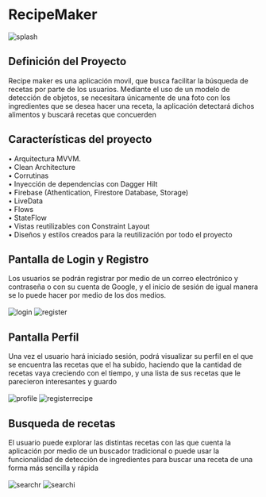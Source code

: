 # RecipeMaker
  ![splash](https://lh3.googleusercontent.com/HvA10RuEtJ4NPHCi6y2pj1g_XVuPthlNuMxSHs7zIFlXs_pyu7RShT0lad9dtYBgFjX3o_yqd4HanZNMfvB3VrLy9TLLpr38a9eWigiZb9261wAXVlbV_ff95Fi-ydRIA1314ViQpBrQKTwuMz4NdYKguLFRAN7Y_eP1ewZ6EhaqmwhkDK4Q7mvakVXV77i10LJjzA5RZekgiBgqcNuOeEyC4LJ5CYHi1IyXfrJuORh2Z5KSPTZBtsx-O_E_x7yH8YsPNHCs6C4-6Cfw68r2FERWh_p8sMe0fJbB7DzBWYzmwttd7-bG45mv-_AQ01FHxriTIMTe3WiE63qJY_NmuJ6pu2jkH0GeNta5SpXEVY6_jajoRswBv5WLcBJZzRI2EekR5-zL5YfXZ0RbgbKQMXkFjKysj9Yv87tH62x9ACunHXVwFUh3HG7_WtmHMv04Csq8Zf4PiavBJF_NprLsejUGv5v9NeRP5hu22kuxxJsbOepNL3rbsEdS38UXhdh_bABJ_TlaSFxyCu2BzQcRHhQPixU6dbwncjDvzhP_DteoA4wr6m266Oo8K6Dk4bblsJKtOuzV1PbHKDnPn-zY1mfB145EaqColppaMbzbs-AYJLEesWm5u6R8Ul7z0IWvbf5AQIsMVlmoTvTUDwQgSPS3EyiQw5gdlpTYKaGkE3E-JKXkV06qW_VTMGy07_NrOJUceaRXthI8El7cZtIyqqiKDDYsM8sxgpgUSYRl-USfPJ2i0LNc26ExBS7hNEs7egFRveyVMAqY2pP7ZJem8MQBM8eHIvxSDvFglg1nvwWbwvenKd-qy7lGbMUs3qo2YQzN5ekdHILXHkciqo_XYUxgKwMtDFjumNtQRzNYoo1l-SVBSV4il11IQ-_mWjg6QlHODYWdi2qeeP62o99IBMe7OSKPBKmer1lYzgVmbMVK=w720-h535-s-no?authuser=0)
## Definición del Proyecto
Recipe maker es una aplicación movil, que busca facilitar la búsqueda de recetas por parte de los usuarios. Mediante el uso de un modelo de detección de objetos, se necesitara únicamente de una foto con los ingredientes que se desea hacer una receta, la aplicación detectará dichos alimentos y buscará recetas que concuerden
## Características del proyecto 
•	Arquitectura MVVM. <br>
•	Clean Architecture <br>
•	Corrutinas <br>
•	Inyección de dependencias con Dagger Hilt <br>
•	Firebase (Athentication, Firestore Database, Storage) <br>
•	LiveData <br>
•	Flows <br>
•	StateFlow <br>
•	Vistas reutilizables con Constraint Layout <br>
•	Diseños y estilos creados para la reutilización por todo el proyecto <br>
## Pantalla de Login y Registro
Los usuarios se podrán registrar por medio de un correo electrónico y contraseña o con su cuenta de Google, y el inicio de sesión de igual manera se lo puede hacer por medio de los dos medios. <br><br>
   ![login](https://lh3.googleusercontent.com/UK_fsNyV35aTVApX-dhiD_FOhylLVtltAE9peek_oJVnqHBOhLLAt7EQSpxxt8WVlxRGJb4cOPDzN0elHxG6moWNNlBUkB5MuMMMZpI1-A_-Re-qAnqrVUAx1UYi8j_oWNuFhGawH4InyBnodSYfZII37qaWPSxoouIuE7kmgMxAzlVH_5zeYUkbcUWhXoUlnnRx0ZtQPC8Sy7G0m5veSzXtUei0UmuEcgb6IYHVb6UghDUyh5KcluiFjATPQM5wYvdZRwtjvbbDVHzjwfRTTSF-kCLulMlJrOIiL3-eOQE8HiS-mU_VD4QrUVXP2vZ5frw3Nnw0zpFmlJx5Qq_9iWKkwieevQ6bl6lGE2nUWnLhLbAyHn4A0WEQEaR0VzMoEQsOpcPoynIY_N3Sj1kK9wbuP5ScCMeW9l6dz5ZFq750ZQvihtsPr_r-o5uY3a7-W7iU2JtmEj6VPnFXe0Jlb2ZIlWgh0j498oZJedJboXbgCWIlvoTyFSQI89MUZa5KGV4uijEEI89jMjUS2PHSs9W3H_Fq7PUAgfuIkJpE9djFTrJ1ADnfgUqvrMJKD-bdtSW953tm95hBRksNj1kX8MMEQHQdF-xuqq-EAtzDgULCf4ClayrV7rd8nsiczR_j6LzFKCZtV01M1OclWrMoeGbEJ62ExLWS4cWXTCxrbQ5lIWCo6zyu8xdtFjW4UDgUOKJ0WRjlX9qBhr-8u4uiF4or1lYCIUotqKPV9rN97deT0tt1b_2M7Ryy9Xp-aCR9KAV8r5UPZVjvyCCowtaInQTESIj18m-1u_bdHQ8umR1XDsq4qFfLqqyiJFGcRDcZ4X78FT750m3_ibmDBDjiSbEhR-GjPOIbJFJQyC9bVM5mjO61t9Z5kL9joHTHh5SxL7fgnQbPFI6Tdol0yKECYH8PqDfQaGwMBf9iMWcWRtha=w279-h619-s-no?authuser=0)
   ![register](https://lh3.googleusercontent.com/aFDkFs6dj30UMZdes6lu2r_p1XSxdd8nESWNtpPXoukE2fobj3gaqfp8ZdWw7cvfOwK5Jm33Y31IfJrAr7GA6_ZiP3ceu3mxanTUPzUXorJa5iMD_5Weu4WJTS3K90_lr2ZFBZrnHG7JCPvF-ZShFnkDmnIiTb0e0jPDfPefVOw3bUdwMTseJXxi87nvMbEfUcPm_SRiR2cJn2ciOJuMhAt34UAOfbSOt-fLBdYb1wtlIDYbli44EAuwpyrK7ecDzLlZUxjuxQaGgyCXx5eDFfXS109vYWvBWyC-hXpQmMPCBbjdG0JvLxsBD7tQvnIzhxconfaMg24u7XtUw5aAPdZKvvqYQ-mtBgIaaVHgkU8FdFbyOIGX02QC16KDiXI05mTHKxB42Pj_vpLTmyOV7zrFlGtAcah3paIGgsP20p8Jln7rP2R4rxNmo_QKjr1l0d6eyROObo35kSr95zKlV50YUkTljxn6QoggkVcTKb9L__yz4Dt8FPIpa84EE-BzLYIw9hbRLRwvezWffwFMG9jcmm_Tx2OXwD3I7AHtePEUI_Ss1qMQfOM_Xgho98wb8a4DkWiwFUDvGzrYDB_6foDi1RBlBPjh7NZHMJRrVv6utz3Rpn7ChvKekAt3ijKGuyHXlK7anS9fPlAVX8dcUipeuAs0oCW3pBh3be6rjbTOyo4eIXOU05HZM2DFZToNN5rx45sa_loegcpaIQGG5CHo11m0Py8lEmo4lUWVphwqLpnjTOiNE8udM5mrIupuNoXLkG81AefEiAoQi_M3zHinuovQCbmiJgy1B98DDy6XXLlDm6FJlX1xJx5enDlMxhN2JtFgT_MbbTE_RknIXXdb2_RLwSg3iPQ37RDu8vTn8gCgOe4gbWpMtC6qRIUX5e6paUhyBF9YNtY_sw91bFnQnzG0Z7a70JcIUz27DXIs=w279-h619-s-no?authuser=0)
  
## Pantalla Perfil
Una vez el usuario hará iniciado sesión, podrá visualizar su perfil en el que se encuentra las recetas que el ha subido, haciendo que la cantidad de recetas vaya creciendo con el tiempo, y una lista de sus recetas que le parecieron interesantes y guardo <br><br>
    ![profile](https://lh3.googleusercontent.com/-jcpcq4nTprP69PSvOZyoQOxoT_6TNk-Reezl5lKka_VmeD4xfj5qCSvG_uu_d76n58a1F1oPpi3CN2atMHkz0fxTVVN4xpT1ItjLw2r3cbhh4dEXkRe2DMNuJF1jP95ChRaHs5mYb-1NsGmXUWCjsr1l0Kt_XMjlBbcqF9CDtZmICsYcP43ZXuLFz3UIe97xYg6PjPw5AqHeQ7rEiJo28cYlLJ484Cc6IQ3BiAU-cPrBPgxQoFxHxJdQDeqGotf5xXkctZNVekHXHSCADC4LMu_8xwgJ278n_IwFEs4tOmAA_m8SowzlSi2f4mciC93HPxcZOtNI-EIRe5vMk_LuLPXnglIfQ2uJ9_4XY3TAjpIIl_XIT7qGun9DICsHYX8iixSQzi1TPCzgB_5MT0Fprk4zYyPID2A1ZBJ7gwy80kFgTh4m-hd3MAL_FDam_qM_ApotYpIg0q7WyrUmYq3r7lDQjyjxMAI_Vo5vanM84kyGPgPSUGpRRfvjsblYUp8dNDJ7p9vDBulWyEYRiqAQN6nvEPPIK8ewavlwuoCh-18YpS0KQDKFucXhtK_Jl4CmzRqKhWJM6KTySMT35dRG9CoHSnmfwLKi_7T8nU3lu7APBL2UqJ-NjXGICSJEsFYTZmStfh1TneJeo3WK_U2Ckn-sjd5I6jRA1GHgq5FB4mXkBmSPk7JBXux7fx5QY9fPfuWia32-xjBlU58zT4K1cY6pWjbPWOCQwuGZucDeKDF3_7i77MZ-2erLt2iO-cUlxerQEqDIaoHXRDv0SS2zJc6-kgkqhsw3hORGF4mJQm-8Z1phGB3cAl2P4jd7X4sgfdDoowpTXZfQmRbraWu_gWiglBgQXTIoYT0_lMlCALGQptTbdxCnzFT3w9P_1b9Lw1u03Z1aG9_DsjHePw2wsBdchThY8i8stTh_CCBoQeb=w279-h619-s-no?authuser=0)
    ![registerrecipe](https://lh3.googleusercontent.com/3TrvyF_aP9ZiF1ncvzSfMZbxTa5NUgxt1bSFjPUq_3YzXNDWDbG8G0OvhU3A1KDenLS0wKXnPAyLOIHg5ZAXMbGsJESG0jJ0S8Ztj-O1RhImpHDgfA-of3FW_OuF8H-2vRT2r0PFzL72blUQABj0U5wWAk7pPicljRvJB5iZ_vkHs45ROCtD0OFZKGQMnd7DnmKUDS9pBg3nBm3x7LI2eOJ3cHX8J5CKoICU4SaraCgFxWyQrIPL6Tkj1OJSjIFw0ryD1diKSs6QoB3Y8lNaJhoANvuBmzVHjj0ZJlIFd0L6N5xci4RGDFdQEfwnjl6kFqlTJ-9WeR7QrEYjf0NbgaUWR0lvZ51QdBC02GwTSZ65X_u5LyopxKNWZmLi3tHZVU6BfGxfh8FhP3NxcF3fZfm7S7KqILn1yniNc3d6oEzpxtjak9VQa-Xkqehr9z_dSEjKZq_F76ot_v-KRNJ0vAuOwsuRrcMw0GaqI_jQ5Yw-QQVJGSGY0OVzl_zawzGVUOZp6DCiFAwC4JB-xkoOW2dqYOFtz0RRgysU7kmccSKy2EKKyh64ZoytTsCdxkQW6ssvwcBWrURYn025FiA7MzJTGVJ1WZelnB4bGcbXsI7TWH5-mDHYshpud12zdlBAqqnbaCFSMy3l6K_Kg95dD_425wNjEL8-i3822GS_aUUogmo3DT9PzU8bdSrdEoLNHL823J44ZHERoofkiO8FekYld-VZodJWFO380wBeKuJQQq5D6RLdOaZGHgszE9MiupGZ2lQcsdsfgxQwqW41G-zxm_PgYLiD4FEPp4iqK92OOSOUAyrgf1rA4Dut8rabUDigf-4ERgeF0mYANbXEZye-hvWsslQWbRKlIib7Kw19b3tTZWWfh15Xk-2CHiQ0JGDFuV4G4VAX5_-NsuEFMAdU79_qH9hRfnSqf21JIxDA=w279-h619-s-no?authuser=0)
    
   
## Busqueda de recetas
El usuario puede explorar las distintas recetas con las que cuenta la aplicación por medio de un buscador tradicional o puede usar la funcionalidad de detección de ingredientes para buscar una receta de una forma más sencilla y rápida <br><br>
    ![searchr](https://lh3.googleusercontent.com/VFUNTXnZpxrsszD_Bkq825rOppX0IborszX7EX1t1PI4qAdl7rQhWGcqU7JQwKfRZfyNdptEb3fN2Ht720wxmjyA9xDtDjz0NYDinYmEcPK0nG7TV3ZfYe7NsLGSQ5ACl1qxphoHMeXy0qX3GbFgaCOKmBcd0VpmV37MR_9-b_BckbrcEki5GlcQ_Va2WuU0PbzlCmrI3uTElHOd7gFw0bHEaA5HIotLHBNnkVSSrC20BNMG3A_QFMJdgzz7S0M67Khzd1oRjcl8yCUp0NeaCy1aoAUWYsMdMQuF1crWEelly5B-keNxZ5hPTdwdO-hQQ9jD1DbyS-SKHxsTdf4VHqhqSNFjC1wk3M64KKDw-1wLMdstIYrx2TIpMzYq9kHlKfgXiGkRFS1sJt-EdaSEGPBABnLmZtRCA8L4q7tKbC5oQyENRYRoHqgtggdOtbsTgwwlwPwMK_oVzhLlg0eNdsDdvaukjeRgs7dlx1bcJcLf4g7ZLQkt_X9V63rDbtUFS9HcR_PGuGR9hI2ikmkW0PxmtKOfTnkbfLDPu14Dj5G7zFUuf0JH3-vCcBxH4-eKaiESUzIAtqAhRTbWP8SWnVUMX2EKN5xu5QEzAnsqjoPAOuuy5wyWstcOWGL6E8Lxpb38RZZxwqUkGlgMyL7c6MIBUS3GNZ68cN-cwcCteWLxtonO3oMp_iTKvGpJYY55914NkoBJTmBHogjiol3YcYbNJunIMqbG9uV5X7Qozw5-0Cx1bLHEoWh1Uxf8qnvBBj9zhnnUjO0rd5dIVJE1grylCkonTy1k_wXxA3onhwid4fETNYKYuesL4HjcJeOfC_4OQq9CBhRbYjNdHEWWWd7FXzxMevsZQcHN6SszSiiSAV7r-4HotOztV0Xrl4YXdlJlvgbzSRdlnqEcR0uzexWL6--ENJI-5aSvyMdJMspw=w279-h619-s-no?authuser=0)
    ![searchi](https://lh3.googleusercontent.com/3uu6LwQfMVYN0NYys1AFWYVYl7oTXhahyejjzLdAJLgYkuTHEONI5w3RCzsPvAqQL8y3ewjMN6O8-Gvn2rGy3uoyyfYnDUr5mlqFz3tFMGswVFaeblZIuQlxRnU_IWluu5kpx0jtjtJ24Nh3ieQpmc8gNECeXjVgAnzYXlj_kVIHTvemlNmD_3QZtP-tinUBK3rFrbHHde0bRig4jd-qk1Bk-nmWk55KX9pELtv_ooOwnljdqssPQgXPsfYmmFdPguE_MAeYiQ3N0hJ8vpbKp289vDUgu5BlfEJRYkQlZrpHn7-FRDshlbzqyEd6vK7bkjKislKufEil7nm-cMEpUSr6sE9tIWhOP8MpzVgd4RGuGwNF4OQVl_x789Enq2i0xrLbVuWspATBienwZ9T33eX5xbTS0NPKBR7VpufFemL4oZx2qw4l3QwcoeBExghDaLh-agd-2O-hSHSON9HpdSXIKa_btTBCDynz6S7YaRaUyylkHBdL89MeS_eyPVzBhPYOitIeAMDZhnaZ_UkvnyLdHe5dto8rMu9g9KnpVEkCZZp2jKHdMhNsr6Utqul_pL_UIdwn1nBBm8MajiJeShVhogDJkGo48T2ZrPYMZTE7ERaAu1zztcaCSD_4CHKIzOeQXaLPp1oAjxrxsw252K6IwGREyh46G4ghEGGDSk2rQqE-LtZwXP1qUMR0fdYWyfg_cfULW4IYMSPccuX2iWoUSHlBhCKhREbXbimNF-z8TztpQ2iK24RDW0HK_YxzcVzdSxVBmyB-Z9XlU4Tner7Bz8W_-cIKXzuVRrUCu8JEmB9MlAWKGOvCr-Wfm8N4QII5DAfm4ReHOPiYfgT-ZkTFhv3mJLrYZWgkjn70WjZ0di17K4Hx024fAiqd1kjvPv63iJkKxD0lsJCfnFMLllkeJHwZvDxy4ANURYf_vhui=w279-h619-s-no?authuser=0)
    
